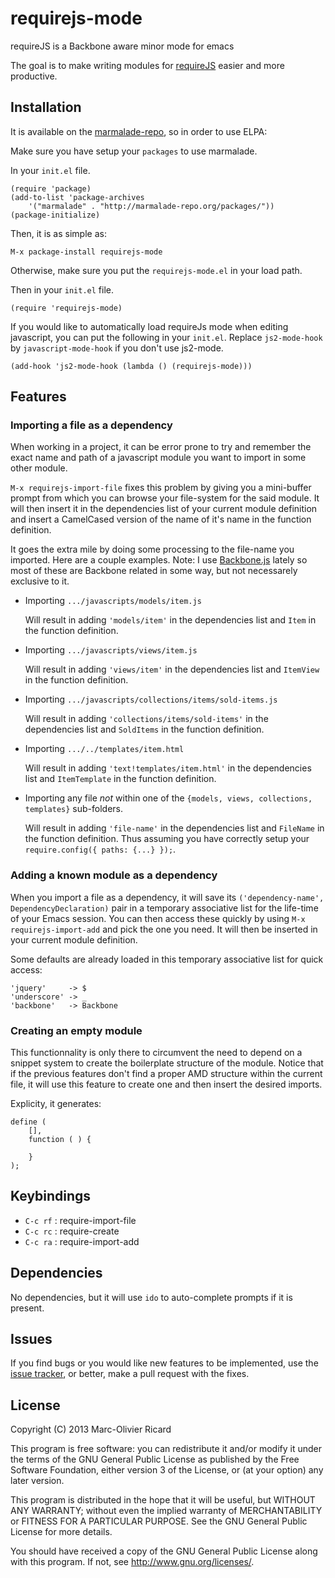 requirejs-mode
==============

requireJS is a Backbone aware minor mode for emacs

The goal is to make writing modules for [requireJS](http://requirejs.org) easier and more
productive.

## Installation

It is available on the [marmalade-repo](http://marmalade-repo.org), so in order to use ELPA:

Make sure you have setup your `packages` to use marmalade.

In your `init.el` file.
```
(require 'package)
(add-to-list 'package-archives 
    '("marmalade" . "http://marmalade-repo.org/packages/"))
(package-initialize)
```

Then, it is as simple as:

```
M-x package-install requirejs-mode
```

Otherwise, make sure you put the `requirejs-mode.el` in your load path.

Then in your `init.el` file.

```
(require 'requirejs-mode)
```

If you would like to automatically load requireJs mode when editing javascript, you can put the
following in your `init.el`. Replace `js2-mode-hook` by `javascript-mode-hook` if you don't use
js2-mode.

```
(add-hook 'js2-mode-hook (lambda () (requirejs-mode)))
```

## Features

### Importing a file as a dependency

When working in a project, it can be error prone to try and remember the exact name and path
of a javascript module you want to import in some other module.

`M-x requirejs-import-file` fixes this problem by giving you a mini-buffer prompt from which 
you can browse your file-system for the said module. It will then insert it in the dependencies
list of your current module definition and insert a CamelCased version of the name of it's
name in the function definition.

It goes the extra mile by doing some processing to the file-name you imported. Here are a 
couple examples. Note: I use [Backbone.js](http://backbonejs.org) lately so most of these
are Backbone related in some way, but not necessarely exclusive to it.

* Importing `.../javascripts/models/item.js`

  Will result in adding `'models/item'` in the dependencies list and `Item` in the function
  definition.

* Importing `.../javascripts/views/item.js`

  Will result in adding `'views/item'` in the dependencies list and `ItemView` in the function
  definition.
  
* Importing `.../javascripts/collections/items/sold-items.js`

  Will result in adding `'collections/items/sold-items'` in the dependencies list and `SoldItems`
  in the function definition.
  
* Importing `.../../templates/item.html`

  Will result in adding `'text!templates/item.html'` in the dependencies list and `ItemTemplate`
  in the function definition.
  
* Importing any file *not* within one of the `{models, views, collections, templates}` sub-folders.

  Will result in adding `'file-name'` in the dependencies list and `FileName` in the function
  definition. Thus assuming you have correctly setup your `require.config({ paths: {...} });`.
  
### Adding a known module as a dependency

When you import a file as a dependency, it will save its `('dependency-name', DependencyDeclaration)`
pair in a temporary associative list for the life-time of your Emacs session. You can then
access these quickly by using `M-x requirejs-import-add` and pick the one you need. It will then
be inserted in your current module definition.

Some defaults are already loaded in this temporary associative list for quick access:

```
'jquery'     -> $
'underscore' -> _
'backbone'   -> Backbone
```

### Creating an empty module

This functionnality is only there to circumvent the need to depend on a snippet system to
create the boilerplate structure of the module. Notice that if the previous features don't
find a proper AMD structure within the current file, it will use this feature to create one
and then insert the desired imports.

Explicity, it generates:
```
define (
    [],    
    function ( ) {
        
    }
);
```

## Keybindings

* `C-c rf` : require-import-file
* `C-c rc` : require-create
* `C-c ra` : require-import-add

## Dependencies

No dependencies, but it will use `ido` to auto-complete prompts if it is present.

## Issues

If you find bugs or you would like new features to be implemented, use the [issue
tracker](https://github.com/ricardmo/requirejs-mode/issues), or better, make a
pull request with the fixes.

## License
Copyright (C) 2013 Marc-Olivier Ricard

This program is free software: you can redistribute it and/or modify
it under the terms of the GNU General Public License as published by
the Free Software Foundation, either version 3 of the License, or
(at your option) any later version.

This program is distributed in the hope that it will be useful,
but WITHOUT ANY WARRANTY; without even the implied warranty of
MERCHANTABILITY or FITNESS FOR A PARTICULAR PURPOSE.  See the
GNU General Public License for more details.

You should have received a copy of the GNU General Public License
along with this program.  If not, see <http://www.gnu.org/licenses/>.
